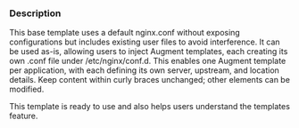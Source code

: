 ### Description

This base template uses a default nginx.conf without exposing configurations but includes existing user files to avoid interference. 
It can be used as-is, allowing users to inject Augment templates, each creating its own .conf file under /etc/nginx/conf.d. 
This enables one Augment template per application, with each defining its own server, upstream, and location details. 
Keep content within curly braces unchanged; other elements can be modified. 

This template is ready to use and also helps users understand the templates feature.
